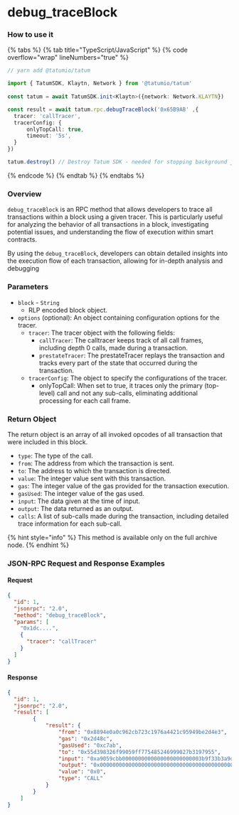 # debug\_traceBlock

### How to use it

{% tabs %}
{% tab title="TypeScript/JavaScript" %}
{% code overflow="wrap" lineNumbers="true" %}
```typescript
// yarn add @tatumio/tatum

import { TatumSDK, Klaytn, Network } from '@tatumio/tatum'
  
const tatum = await TatumSDK.init<Klaytn>({network: Network.KLAYTN})

const result = await tatum.rpc.debugTraceBlock('0x65B9AB' ,{
  tracer: 'callTracer',
  tracerConfig: {
      onlyTopCall: true,
      timeout: '5s',
  }
})

tatum.destroy() // Destroy Tatum SDK - needed for stopping background jobs
```
{% endcode %}
{% endtab %}
{% endtabs %}

### Overview

`debug_traceBlock` is an RPC method that allows developers to trace all transactions within a block using a given tracer. This is particularly useful for analyzing the behavior of all transactions in a block, investigating potential issues, and understanding the flow of execution within smart contracts.

By using the `debug_traceBlock`, developers can obtain detailed insights into the execution flow of each transaction, allowing for in-depth analysis and debugging

### Parameters

* `block` - `String`
  * RLP encoded block object.
* `options` (optional): An object containing configuration options for the tracer.
  * `tracer`: The tracer object with the following fields:
    * `callTracer`: The calltracer keeps track of all call frames, including depth 0 calls, made during a transaction.
    * `prestateTracer`: The prestateTracer replays the transaction and tracks every part of the state that occurred during the transaction.
  * `tracerConfig`: The object to specify the configurations of the tracer.
    * onlyTopCall: When set to true, it traces only the primary (top-level) call and not any sub-calls, eliminating additional processing for each call frame.

### Return Object

The return object is an array of all invoked opcodes of all transaction that were included in this block.

* `type`: The type of the call.
* `from`: The address from which the transaction is sent.
* `to`: The address to which the transaction is directed.
* `value`: The integer value sent with this transaction.
* `gas`: The integer value of the gas provided for the transaction execution.
* `gasUsed`: The integer value of the gas used.
* `input`: The data given at the time of input.
* `output`: The data returned as an output.
* `calls`: A list of sub-calls made during the transaction, including detailed trace information for each sub-call.

{% hint style="info" %}
This method is available only on the full archive node.
{% endhint %}

### JSON-RPC Request and Response Examples

#### Request

```json
{
  "id": 1,
  "jsonrpc": "2.0",
  "method": "debug_traceBlock",
  "params": [
    "0x1dc....",
    {
      "tracer": "callTracer"
    }
  ]
}

```

#### Response

```json
{
  "id": 1,
  "jsonrpc": "2.0",
  "result": [
        {
            "result": {
                "from": "0x8894e0a0c962cb723c1976a4421c95949be2d4e3",
                "gas": "0x2d48c",
                "gasUsed": "0xc7ab",
                "to": "0x55d398326f99059ff775485246999027b3197955",
                "input": "0xa9059cbb0000000000000000000000003b9f33b3a9d382fa60283c555bde8f78855957be00000000000000000000000000000000000000000000000d4e7f4f79da7c0000",
                "output": "0x0000000000000000000000000000000000000000000000000000000000000001",
                "value": "0x0",
                "type": "CALL"
            }
        }
    ]
}

```
